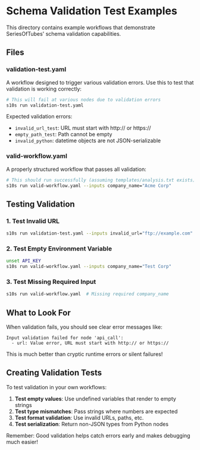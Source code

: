 # Schema Validation Test Examples

This directory contains example workflows that demonstrate SeriesOfTubes' schema validation capabilities.

## Files

### validation-test.yaml
A workflow designed to trigger various validation errors. Use this to test that validation is working correctly:

```bash
# This will fail at various nodes due to validation errors
s10s run validation-test.yaml
```

Expected validation errors:
- `invalid_url_test`: URL must start with http:// or https://
- `empty_path_test`: Path cannot be empty
- `invalid_python`: datetime objects are not JSON-serializable

### valid-workflow.yaml
A properly structured workflow that passes all validation:

```bash
# This should run successfully (assuming templates/analysis.txt exists)
s10s run valid-workflow.yaml --inputs company_name="Acme Corp"
```

## Testing Validation

### 1. Test Invalid URL
```bash
s10s run validation-test.yaml --inputs invalid_url="ftp://example.com"
```

### 2. Test Empty Environment Variable
```bash
unset API_KEY
s10s run valid-workflow.yaml --inputs company_name="Test Corp"
```

### 3. Test Missing Required Input
```bash
s10s run valid-workflow.yaml  # Missing required company_name
```

## What to Look For

When validation fails, you should see clear error messages like:

```
Input validation failed for node 'api_call':
  - url: Value error, URL must start with http:// or https://
```

This is much better than cryptic runtime errors or silent failures!

## Creating Validation Tests

To test validation in your own workflows:

1. **Test empty values**: Use undefined variables that render to empty strings
2. **Test type mismatches**: Pass strings where numbers are expected
3. **Test format validation**: Use invalid URLs, paths, etc.
4. **Test serialization**: Return non-JSON types from Python nodes

Remember: Good validation helps catch errors early and makes debugging much easier!